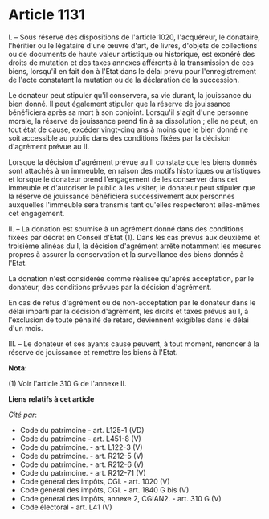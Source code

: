 # Article 1131

I. – Sous réserve des dispositions de l'article 1020, l'acquéreur, le donataire, l'héritier ou le légataire d'une œuvre
d'art, de livres, d'objets de collections ou de documents de haute valeur artistique ou historique, est exonéré des droits de
mutation et des taxes annexes afférents à la transmission de ces biens, lorsqu'il en fait don à l'Etat dans le délai prévu
pour l'enregistrement de l'acte constatant la mutation ou de la déclaration de la succession.

Le donateur peut stipuler qu'il conservera, sa vie durant, la jouissance du bien donné. Il peut également stipuler que la
réserve de jouissance bénéficiera après sa mort à son conjoint. Lorsqu'il s'agit d'une personne morale, la réserve de
jouissance prend fin à sa dissolution ; elle ne peut, en tout état de cause, excéder vingt-cinq ans à moins que le bien donné
ne soit accessible au public dans des conditions fixées par la décision d'agrément prévue au II.

Lorsque la décision d'agrément prévue au II constate que les biens donnés sont attachés à un immeuble, en raison des motifs
historiques ou artistiques et lorsque le donateur prend l'engagement de les conserver dans cet immeuble et d'autoriser le
public à les visiter, le donateur peut stipuler que la réserve de jouissance bénéficiera successivement aux personnes
auxquelles l'immeuble sera transmis tant qu'elles respecteront elles-mêmes cet engagement.

II. – La donation est soumise à un agrément donné dans des conditions fixées par décret en Conseil d'Etat (1). Dans les cas
prévus aux deuxième et troisième alinéas du I, la décision d'agrément arrête notamment les mesures propres à assurer la
conservation et la surveillance des biens donnés à l'Etat.

La donation n'est considérée comme réalisée qu'après acceptation, par le donateur, des conditions prévues par la décision
d'agrément.

En cas de refus d'agrément ou de non-acceptation par le donateur dans le délai imparti par la décision d'agrément, les droits
et taxes prévus au I, à l'exclusion de toute pénalité de retard, deviennent exigibles dans le délai d'un mois.

III. – Le donateur et ses ayants cause peuvent, à tout moment, renoncer à la réserve de jouissance et remettre les biens à
l'Etat.

**Nota:**

(1) Voir l'article 310 G de l'annexe II.

**Liens relatifs à cet article**

_Cité par_:

  - Code du patrimoine - art. L125-1 (VD)
  - Code du patrimoine - art. L451-8 (V)
  - Code du patrimoine. - art. L122-3 (V)
  - Code du patrimoine. - art. R212-5 (V)
  - Code du patrimoine. - art. R212-6 (V)
  - Code du patrimoine. - art. R212-71 (V)
  - Code général des impôts, CGI. - art. 1020 (V)
  - Code général des impôts, CGI. - art. 1840 G bis (V)
  - Code général des impôts, annexe 2, CGIAN2. - art. 310 G (V)
  - Code électoral - art. L41 (V)
